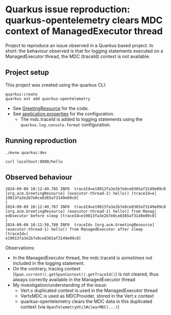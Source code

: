 # Quarkus issue reproduction: quarkus-opentelemetry clears MDC context of ManagedExecutor thread

Project to reproduce an issue observed in a Quarkus based project. In short: the behaviour observed is that for logging 
statements executed on a ManagedExecutor thread, the MDC (traceId) context is not available. 

## Project setup

This project was created using the quarkus CLI:

```shell
quarkus:create
quarkus ext add quarkus-opentelemetry
```

* See [GreetingResource](./src/main/java/org/acme/GreetingResource.java) for the code.
* See [application.properties](./src/main/resources/application.properties) for the configuration.
  * The mdc.traceId is added to logging statements using the `quarkus.log.console.format` configuration. 

## Running reproduction

```shell
./mvnw quarkus:dev

curl localhost:8080/hello
```

## Observed behaviour

```log
2024-09-09 10:12:49,785 INFO  traceId=e19013fa3e2b7e0ce8365af3149e09c0 [org.acm.GreetingResource] (executor-thread-2) hello() [traceId=e│
19013fa3e2b7e0ce8365af3149e09c0]                                                                                                        │
2024-09-09 10:12:49,787 INFO  traceId=e19013fa3e2b7e0ce8365af3149e09c0 [org.acm.GreetingResource] (executor-thread-1) hello() from Manag│
edExecutor before sleep [traceId=e19013fa3e2b7e0ce8365af3149e09c0]                                                                      │
2024-09-09 10:12:50,788 INFO  traceId= [org.acm.GreetingResource] (executor-thread-1) hello() from ManagedExecutor after sleep [traceId=│
e19013fa3e2b7e0ce8365af3149e09c0]
```

Observations: 

* In the ManagedExecutor thread, the mdc.traceId is _sometimes_ not included in the logging statement.
* On the contrary, tracing context (`Span.current().getSpanContext().getTraceId()`) is not cleared, thus always correctly available in the ManagedExecutor thread
* My investigation/understanding of the issue:
  * Vert.x duplicated context is used in the ManagedExecutor thread
  * VertxMDC is used as MDCProvider, stored in the Vert.x context
  * quarkus-opentelemetry clears the MDC data in this duplicated context (via `OpenTelemetryUtil#clearMDC(...)`)